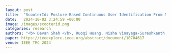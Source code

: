 ```yaml
---
layout: post
title:  "ScooterId: Posture-Based Continuous User Identification From Mobility Scooter Rides"
date:   2024-10-02 3:24:59 +00:00
image: /images/scooterid.png
categories: research    
authors: "<b> Devan Shah </b>, Ruoqi Huang, Nisha Vinayaga-Sureshkanth, Tingting Chen, Murtuza Jadliwala"
paper: https://ieeexplore.ieee.org/abstract/document/10704617
venue: IEEE TMC 2024
---
```

